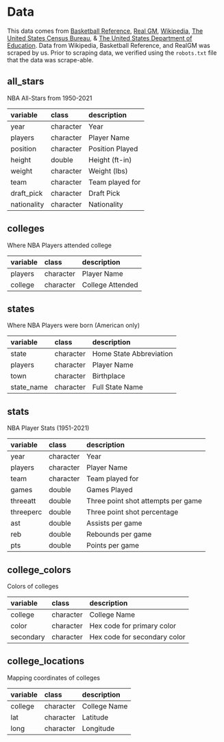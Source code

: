 # Data

This data comes from [Basketball Reference](https://www.basketball-reference.com/), [Real GM](https://basketball.realgm.com/), [Wikipedia](https://en.wikipedia.org/wiki/Module:College_color/data), [The United States Census Bureau](https://www.census.gov/programs-surveys/popest/technical-documentation/research/evaluation-estimates/2020-evaluation-estimates/2010s-totals-national.html), & [The United States Department of Education](https://data.ed.gov/dataset/college-scorecard-all-data-files-through-6-2020/resources). Data from  Wikipedia, Basketball Reference, and RealGM was scraped by us. Prior to scraping data, we verified using the `robots.txt` file that the data was scrape-able.


## all_stars

NBA All-Stars from 1950-2021

|variable              |class     |description |
|:---------------------|:---------|:-----------|
|year                  |character | Year |
|players               |character | Player Name |
|position              |character    | Position Played |
|height     |double    | Height (ft-in)|
|weight                  |character | Weight (lbs) |
|team                  |character | Team played for |
|draft_pick                  |character | Draft Pick |
|nationality                  |character | Nationality |

## colleges

Where NBA Players attended college

|variable              |class     |description |
|:---------------------|:---------|:-----------|
|players               |character | Player Name |
|college              |character    | College Attended |

## states

Where NBA Players were born (American only)

|variable              |class     |description |
|:---------------------|:---------|:-----------|
|state               |character | Home State Abbreviation |
|players               |character | Player Name |
|town              |character    | Birthplace |
|state_name               |character | Full State Name |

## stats

NBA Player Stats (1951-2021)

|variable              |class     |description |
|:---------------------|:---------|:-----------|
|year                  |character | Year |
|players               |character | Player Name |
|team              |character    | Team played for |
|games     |double    | Games Played|
|threeatt                  |double | Three point shot attempts per game |
|threeperc                  |double | Three point shot percentage |
|ast                  |double | Assists per game |
|reb                  |double | Rebounds per game |
|pts                  |double | Points per game |


## college_colors

Colors of colleges


|variable              |class     |description |
|:---------------------|:---------|:-----------|
|college                  |character | College Name |
|color               |character | Hex code for primary color |
|secondary              |character    | Hex code for secondary color |

## college_locations

Mapping coordinates of colleges

|variable              |class     |description |
|:---------------------|:---------|:-----------|
|college                  |character | College Name |
|lat               |character | Latitude |
|long              |character    | Longitude |
